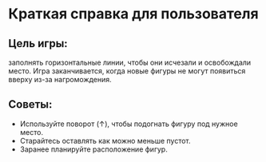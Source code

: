 # Краткая справка для пользователя

## Цель игры: 
заполнять горизонтальные линии, чтобы они исчезали и освобождали место.
Игра заканчивается, когда новые фигуры не могут появиться вверху из-за нагромождения.

## Советы:
- Используйте поворот (↑), чтобы подогнать фигуру под нужное место.
- Старайтесь оставлять как можно меньше пустот.
- Заранее планируйте расположение фигур.
